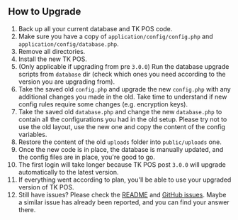 ## How to Upgrade

1. Back up all your current database and TK POS code.
2. Make sure you have a copy of `application/config/config.php` and `application/config/database.php`.
3. Remove all directories.
4. Install the new TK POS.
5. (Only applicable if upgrading from pre `3.0.0`) Run the database upgrade scripts from `database` dir (check which ones you need according to the version you are upgrading from).
6. Take the saved old `config.php` and upgrade the new `config.php` with any additional changes you made in the old.
   Take time to understand if new config rules require some changes (e.g. encryption keys).
7. Take the saved old `database.php` and change the new `database.php` to contain all the configurations you had in the old setup.
   Please try not to use the old layout, use the new one and copy the content of the config variables.
8. Restore the content of the old `uploads` folder into `public/uploads` one.
9. Once the new code is in place, the database is manually updated, and the config files are in place, you're good to go.
10. The first login will take longer because TK POS post `3.0.0` will upgrade automatically to the latest version.
11. If everything went according to plan, you'll be able to use your upgraded version of TK POS.
12. Still have issues? Please check the [README](README.md) and [GitHub issues](https://github.com/opensourcepos/opensourcepos/issues).
    Maybe a similar issue has already been reported, and you can find your answer there.
